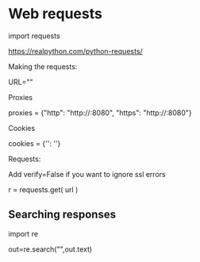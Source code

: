 # Web requests

import requests

https://realpython.com/python-requests/

Making the requests: 

 URL=""
 
Proxies

  proxies = {"http": "http://<proxy IP>:8080", "https": "http://<proxy IP>:8080"}
 
Cookies

  cookies = {'<cookie name>': '<value>'}
 
 Requests: 
  
  Add verify=False if you want to ignore ssl errors
  
   r = requests.get( url )
  
    
 
 ## Searching responses
 
 import re
 
 out=re.search("<regex>",out.text)
